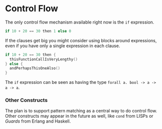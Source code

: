 # Control Flow

The only control flow mechanism available right now is the `if` expression.

```go
if 10 + 20 == 30 then 1 else 0
```

If the clauses get big you might consider using blocks around expressions, even
if you have only a single expression in each clause.

```go
if 10 + 20 == 30 then {
  thisFunctionCallIsVeryLengthy()
} else {
  andPerhapsThisOneAlso()
}
```

The `if` expression can be seen as having the type `forall a. bool -> a -> a ->
a`.

### Other Constructs

The plan is to support pattern matching as a central way to do control flow.
Other constructs may appear in the future as well, like `cond` from LISPs or
*Guards* from Erlang and Haskell.

